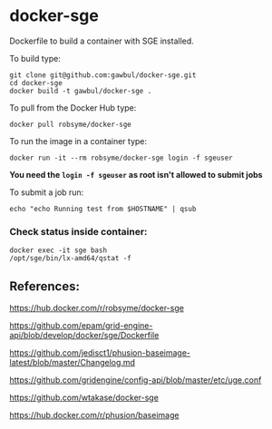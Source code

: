 docker-sge
==========

Dockerfile to build a container with SGE installed.

To build type:

```
git clone git@github.com:gawbul/docker-sge.git
cd docker-sge
docker build -t gawbul/docker-sge .
```

To pull from the Docker Hub type:

```
docker pull robsyme/docker-sge
```

To run the image in a container type:

```
docker run -it --rm robsyme/docker-sge login -f sgeuser
```

**You need the `login -f sgeuser` as root isn't allowed to submit jobs**

To submit a job run:

```
echo "echo Running test from $HOSTNAME" | qsub
```

### Check status inside container:
```
docker exec -it sge bash
/opt/sge/bin/lx-amd64/qstat -f
```

## References:

https://hub.docker.com/r/robsyme/docker-sge

https://github.com/epam/grid-engine-api/blob/develop/docker/sge/Dockerfile

https://github.com/jedisct1/phusion-baseimage-latest/blob/master/Changelog.md

https://github.com/gridengine/config-api/blob/master/etc/uge.conf

https://github.com/wtakase/docker-sge

https://hub.docker.com/r/phusion/baseimage
